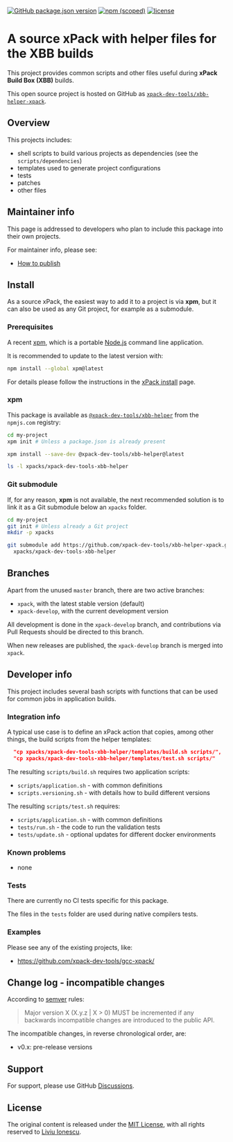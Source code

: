 [![GitHub package.json version](https://img.shields.io/github/package-json/v/xpack-dev-tools/xbb-helper-xpack)](https://github.com/xpack-dev-tools/xbb-helper-xpack/blob/xpack/package.json)
[![npm (scoped)](https://img.shields.io/npm/v/@xpack-dev-tools/xbb-helper.svg?color=blue)](https://www.npmjs.com/package/@xpack-dev-tools/xbb-helper/)
[![license](https://img.shields.io/github/license/xpack-dev-tools/xbb-helper-xpack)](https://github.com/xpack-dev-tools/xbb-helper-xpack/blob/xpack/LICENSE)

# A source xPack with helper files for the XBB builds

This project provides common scripts and other files useful during
**xPack Build Box (XBB)** builds.

This open source project is hosted on GitHub as
[`xpack-dev-tools/xbb-helper-xpack`](https://github.com/xpack-dev-tools/xbb-helper-xpack).

## Overview

This projects includes:

- shell scripts to build various projects as dependencies
(see the `scripts/dependencies`)
- templates used to generate project configurations
- tests
- patches
- other files

## Maintainer info

This page is addressed to developers who plan to include this package
into their own projects.

For maintainer info, please see:

- [How to publish](https://github.com/xpack-dev-tools/xbb-helper-xpack/blob/xpack/README-MAINTAINER.md)

## Install

As a source xPack, the easiest way to add it to a project is via
**xpm**, but it can also be used as any Git project, for example as a submodule.

### Prerequisites

A recent [xpm](https://xpack.github.io/xpm/),
which is a portable [Node.js](https://nodejs.org/) command line application.

It is recommended to update to the latest version with:

```sh
npm install --global xpm@latest
```

For details please follow the instructions in the
[xPack install](https://xpack.github.io/install/) page.

### xpm

This package is available as
[`@xpack-dev-tools/xbb-helper`](https://www.npmjs.com/package/@xpack-dev-tools/xbb-helper)
from the `npmjs.com` registry:

```sh
cd my-project
xpm init # Unless a package.json is already present

xpm install --save-dev @xpack-dev-tools/xbb-helper@latest

ls -l xpacks/xpack-dev-tools-xbb-helper
```

### Git submodule

If, for any reason, **xpm** is not available, the next recommended
solution is to link it as a Git submodule below an `xpacks` folder.

```sh
cd my-project
git init # Unless already a Git project
mkdir -p xpacks

git submodule add https://github.com/xpack-dev-tools/xbb-helper-xpack.git \
  xpacks/xpack-dev-tools-xbb-helper
```

## Branches

Apart from the unused `master` branch, there are two active branches:

- `xpack`, with the latest stable version (default)
- `xpack-develop`, with the current development version

All development is done in the `xpack-develop` branch, and contributions via
Pull Requests should be directed to this branch.

When new releases are published, the `xpack-develop` branch is merged
into `xpack`.

## Developer info

This project includes several bash scripts with functions that can be
used for common jobs in application builds.

### Integration info

A typical use case is to define an xPack action that copies, among
other things, the build scripts from the helper templates:

```json
  "cp xpacks/xpack-dev-tools-xbb-helper/templates/build.sh scripts/",
  "cp xpacks/xpack-dev-tools-xbb-helper/templates/test.sh scripts/"
```

The resulting `scripts/build.sh` requires two application scripts:

- `scripts/application.sh` - with common definitions
- `scripts.versioning.sh` - with details how to build different versions

The resulting `scripts/test.sh` requires:

- `scripts/application.sh` - with common definitions
- `tests/run.sh` - the code to run the validation tests
- `tests/update.sh` - optional updates for different docker environments

### Known problems

- none

### Tests

There are currently no CI tests specific for this package.

The files in the `tests` folder are used during native compilers tests.

### Examples

Please see any of the existing projects, like:

- <https://github.com/xpack-dev-tools/gcc-xpack/>

## Change log - incompatible changes

According to [semver](https://semver.org) rules:

> Major version X (X.y.z | X > 0) MUST be incremented if any
backwards incompatible changes are introduced to the public API.

The incompatible changes, in reverse chronological order,
are:

- v0.x: pre-release versions

## Support

For support, please use GitHub
[Discussions](https://github.com/xpack-dev-tools/xbb-helper-xpack/discussions/).

## License

The original content is released under the
[MIT License](https://opensource.org/licenses/MIT/),
with all rights reserved to
[Liviu Ionescu](https://github.com/ilg-ul/).
